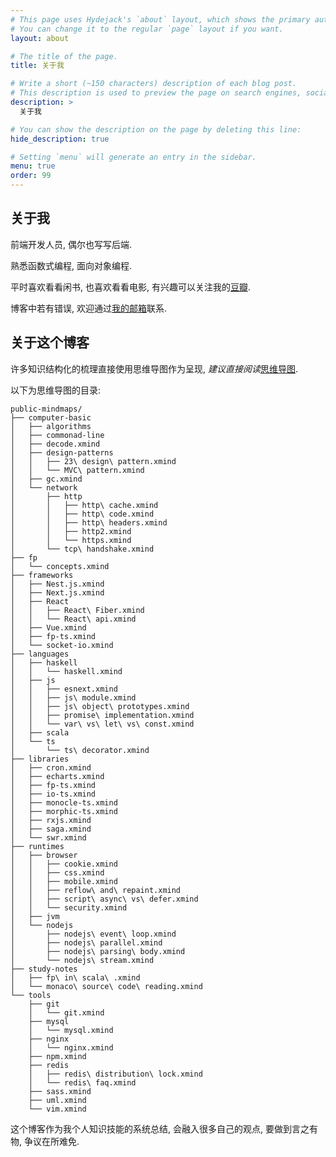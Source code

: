 ```yaml
---
# This page uses Hydejack's `about` layout, which shows the primary author's picture and about text at the top.
# You can change it to the regular `page` layout if you want.
layout: about

# The title of the page.
title: 关于我

# Write a short (~150 characters) description of each blog post.
# This description is used to preview the page on search engines, social media, etc.
description: >
  关于我

# You can show the description on the page by deleting this line:
hide_description: true

# Setting `menu` will generate an entry in the sidebar.
menu: true
order: 99
---
```



## 关于我
前端开发人员, 偶尔也写写后端.

熟悉函数式编程, 面向对象编程.

平时喜欢看看闲书, 也喜欢看看电影, 有兴趣可以关注我的[豆瓣](https://www.douban.com/people/184603717/).

博客中若有错误, 欢迎通过[我的邮箱](mailto:jituanlin@gmail.com)联系.

## 关于这个博客

许多知识结构化的梳理直接使用思维导图作为呈现, *建议直接阅读*[思维导图](https://github.com/polymona/public-docs/tree/master/public-mindmaps).

以下为思维导图的目录:
```
public-mindmaps/
├── computer-basic
│   ├── algorithms
│   ├── commonad-line
│   ├── decode.xmind
│   ├── design-patterns
│   │   ├── 23\ design\ pattern.xmind
│   │   └── MVC\ pattern.xmind
│   ├── gc.xmind
│   └── network
│       ├── http
│       │   ├── http\ cache.xmind
│       │   ├── http\ code.xmind
│       │   ├── http\ headers.xmind
│       │   ├── http2.xmind
│       │   └── https.xmind
│       └── tcp\ handshake.xmind
├── fp
│   └── concepts.xmind
├── frameworks
│   ├── Nest.js.xmind
│   ├── Next.js.xmind
│   ├── React
│   │   ├── React\ Fiber.xmind
│   │   └── React\ api.xmind
│   ├── Vue.xmind
│   ├── fp-ts.xmind
│   └── socket-io.xmind
├── languages
│   ├── haskell
│   │   └── haskell.xmind
│   ├── js
│   │   ├── esnext.xmind
│   │   ├── js\ module.xmind
│   │   ├── js\ object\ prototypes.xmind
│   │   ├── promise\ implementation.xmind
│   │   └── var\ vs\ let\ vs\ const.xmind
│   ├── scala
│   └── ts
│       └── ts\ decorator.xmind
├── libraries
│   ├── cron.xmind
│   ├── echarts.xmind
│   ├── fp-ts.xmind
│   ├── io-ts.xmind
│   ├── monocle-ts.xmind
│   ├── morphic-ts.xmind
│   ├── rxjs.xmind
│   ├── saga.xmind
│   └── swr.xmind
├── runtimes
│   ├── browser
│   │   ├── cookie.xmind
│   │   ├── css.xmind
│   │   ├── mobile.xmind
│   │   ├── reflow\ and\ repaint.xmind
│   │   ├── script\ async\ vs\ defer.xmind
│   │   └── security.xmind
│   ├── jvm
│   └── nodejs
│       ├── nodejs\ event\ loop.xmind
│       ├── nodejs\ parallel.xmind
│       ├── nodejs\ parsing\ body.xmind
│       └── nodejs\ stream.xmind
├── study-notes
│   ├── fp\ in\ scala\ .xmind
│   └── monaco\ source\ code\ reading.xmind
└── tools
    ├── git
    │   └── git.xmind
    ├── mysql
    │   └── mysql.xmind
    ├── nginx
    │   └── nginx.xmind
    ├── npm.xmind
    ├── redis
    │   ├── redis\ distribution\ lock.xmind
    │   └── redis\ faq.xmind
    ├── sass.xmind
    ├── uml.xmind
    └── vim.xmind
```

这个博客作为我个人知识技能的系统总结, 会融入很多自己的观点, 要做到言之有物, 争议在所难免.
